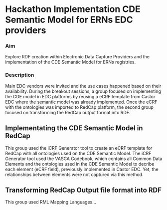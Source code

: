 # Hackathon Implementation CDE Semantic Model for ERNs EDC providers
### Aim
Explore RDF creation within Electronic Data Capture Providers and the implementation of the CDE Semantic Model <link> for ERNs registries.

 

### Description
Main EDC vendors were invited and the use cases happened based on their availability. During the breakout sessions, a group focused on implementing the CDE model in EDC platforms by reusing a eCRF template from Castor EDC where the semantic model was already implemented. Once the eCRF with the ontologies was imported to RedCap platform, the second group focused on transforming the RedCap output format into RDF.

 

## Implementating the CDE Semantic Model in RedCap
This group used the iCRF Generator tool to create an eCRF template for RedCap with all ontologies used on the CDE Semantic Model. The iCRF Generator tool used the VASCA Codebook, which contains all Common Data Elements and the ontologies used in the CDE Semantic Model to decribe each element (eCRF field), previously implemented in Castor EDC. Yet, the relationships between elements were not captured via this method.

 

## Transforming RedCap Output file format into RDF
This group used RML Mapping Languages...
